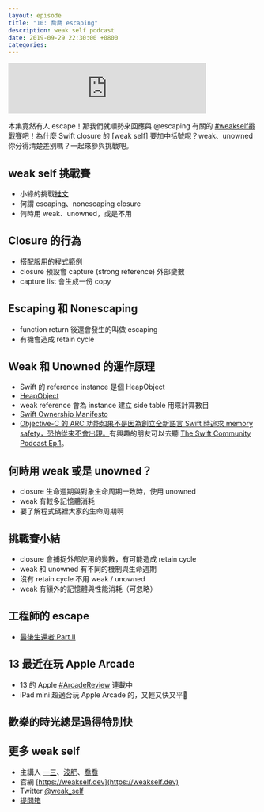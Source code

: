 ```yaml
---
layout: episode
title: "10: 喬喬 escaping"
description: weak self podcast
date: 2019-09-29 22:30:00 +0800
categories: 
---
```

<iframe src="https://anchor.fm/weakself/embed/episodes/10--escaping-e5l7p6" height="102px" width="400px" frameborder="0" scrolling="no"></iframe>

本集竟然有人 escape！那我們就順勢來回應與 @escaping 有關的 [#weakself挑戰賽](https://twitter.com/hashtag/weakself挑戰賽)吧！為什麼 Swift closure 的 [weak self] 要加中括號呢？weak、unowned 你分得清楚差別嗎？一起來參與挑戰吧。

## weak self 挑戰賽

* 小綠的挑戰[推文](https://twitter.com/handkid/status/1174669625579032578?s=20)
* 何謂 escaping、nonescaping closure
* 何時用 weak、unowned，或是不用

## Closure 的行為

* 搭配服用的[程式範例](https://gist.github.com/pofat/0c5d0ab99c95bb7b9663b57b550feea4)
* closure 預設會 capture (strong reference) 外部變數
* capture list 會生成一份 copy

## Escaping 和 Nonescaping

* function return 後還會發生的叫做 escaping
* 有機會造成 retain cycle

## Weak 和 Unowned 的運作原理

* Swift 的 reference instance 是個 HeapObject
* [HeapObject](https://github.com/apple/swift/blob/4fd0671e542299d7805e41cf9426640ab3b399af/stdlib/public/SwiftShims/HeapObject.h#L45)
* weak reference 會為 instance 建立 side table 用來計算數目
* [Swift Ownership Manifesto](https://github.com/apple/swift/blob/master/docs/OwnershipManifesto.md)
* [Objective-C 的 ARC 功能如果不是因為創立全新語言 Swift 時追求 memory safety，恐怕從來不會出現。](https://twitter.com/ethanhuang13/status/1099200155318767616)有興趣的朋友可以去聽 [The Swift Community Podcast Ep.1](https://www.swiftcommunitypodcast.org/episodes/1)。

## 何時用 weak 或是 unowned？

* closure 生命週期與對象生命周期一致時，使用 unowned
* weak 有較多記憶體消耗
* 要了解程式碼裡大家的生命周期啊

## 挑戰賽小結

* closure 會捕捉外部使用的變數，有可能造成 retain cycle
* weak 和 unowned 有不同的機制與生命週期
* 沒有 retain cycle 不用 weak / unowned
* weak 有額外的記憶體與性能消耗（可忽略）

## 工程師的 escape

* [最後生還者 Part II](https://asia.playstation.com/cht-tw/games/the-last-of-us-part-ii-ps4/)

## 13 最近在玩 Apple Arcade
* 13 的 Apple [#ArcadeReview](https://twitter.com/search?q=%23ArcadeReview%20%40ethanhuang13) 連載中
* iPad mini 超適合玩 Apple Arcade 的，又輕又快又平💸

## 歡樂的時光總是過得特別快

## 更多 weak self

* 主講人 [一三](https://twitter.com/ethanhuang13)、[波肥](https://twitter.com/PofatTseng)、[喬喬](https://twitter.com/joe_trash_talk)
* 官網 [https://weakself.dev](https://weakself.dev)
* Twitter [@weak_self](https://twitter.com/weak_self)
* [提問箱](https://peing.net/zh-TW/weak_self)